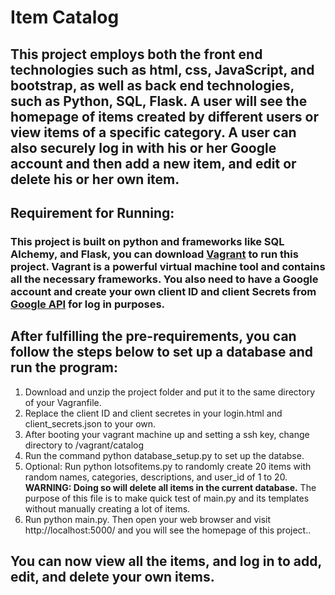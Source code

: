 # Item Catalog

## This project employs both the front end technologies such as html, css, JavaScript, and bootstrap, as well as back end technologies, such as Python, SQL, Flask. A user will see the homepage of items created by different users or view items of a specific category. A user can also securely log in with his or her Google account and then add a new item, and edit or delete his or her own item.

## Requirement for Running:
### This project is built on python and frameworks like SQL Alchemy, and Flask, you can download [Vagrant](https://www.vagrantup.com/) to run this project. Vagrant is a powerful virtual machine tool and contains all the necessary frameworks. You also need to have a Google account and create your own client ID and client Secrets from [Google API](https://console.cloud.google.com/home) for log in purposes.

## After fulfilling the pre-requirements, you can follow the steps below to set up a database and run the program:
1. Download and unzip the project folder and put it to the same directory of your Vagranfile.
2. Replace the client ID and client secretes in your login.html and client_secrets.json to your own.
3. After booting your vagrant machine up and setting a ssh key, change directory to /vagrant/catalog
4. Run the command python database_setup.py to set up the databse.
5. Optional: Run python lotsofitems.py to randomly create 20 items with random names, categories, descriptions, and user_id of 1 to 20. **WARNING:  Doing so will delete all items in the current database.** The purpose of this file is to make quick test of main.py and its templates without manually creating a lot of items.
6. Run python main.py. Then open your web browser and visit http://localhost:5000/ and you will see the homepage of this project..

## You can now view all the items, and log in to add, edit, and delete your own items.
